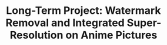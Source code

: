 ---
title: "Long-Term Project: Watermark Removal and Integrated Super-Resolution on Anime Pictures"
tags: [machine learning, anime, image processing]
image: bathers.jpg
caption: Bathers (1874–75) by Paul Cézanne
---